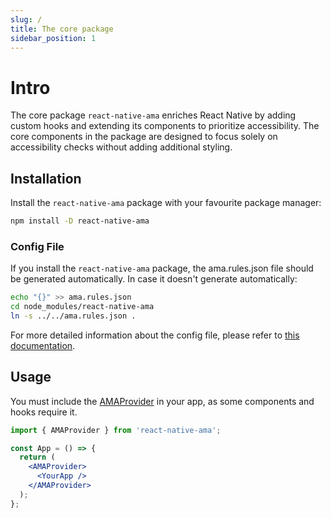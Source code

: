 ```yaml
---
slug: /
title: The core package
sidebar_position: 1
---
```


# Intro

The core package `react-native-ama` enriches React Native by adding custom hooks and extending its components to prioritize accessibility.
The core components in the package are designed to focus solely on accessibility checks without adding additional styling.

## Installation

Install the `react-native-ama` package with your favourite package manager:

```bash npm2yarn
npm install -D react-native-ama
```

### Config File

If you install the `react-native-ama` package, the ama.rules.json file should be generated automatically. In case it doesn't generate automatically:

```bash
echo "{}" >> ama.rules.json
cd node_modules/react-native-ama
ln -s ../../ama.rules.json .
```

For more detailed information about the config file, please refer to [this documentation](/config-file).

## Usage

You must include the [AMAProvider](../components/AMAProvider) in your app, as some components and hooks require it.

```jsx {1,5-7}
import { AMAProvider } from 'react-native-ama';

const App = () => {
  return (
    <AMAProvider>
      <YourApp />
    </AMAProvider>
  );
};
```

